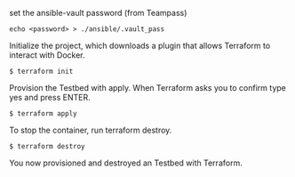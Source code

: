 set the ansible-vault password (from Teampass)
```console
echo <password> > ./ansible/.vault_pass
```

Initialize the project, which downloads a plugin that allows Terraform to interact with Docker.
```console
$ terraform init
```
Provision the Testbed with apply. When Terraform asks you to confirm type yes and press ENTER.
```console
$ terraform apply
```
To stop the container, run terraform destroy.
```console
$ terraform destroy
```
You  now provisioned and destroyed an Testbed with Terraform.
